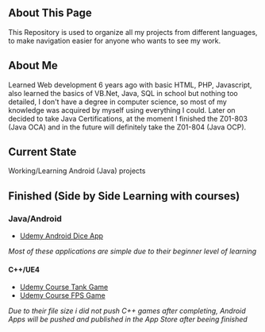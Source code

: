 ## About This Page
This Repository is used to organize all my projects from different languages, to make navigation easier for anyone who wants to see my work. 

## About Me
Learned Web development 6 years ago with basic HTML, PHP, Javascript, also learned the basics of VB.Net, Java, SQL in school but nothing too detailed, I don't have a degree in computer science, so most of my knowledge was acquired by myself using everything I could.
Later on decided to take Java Certifications, at the moment I finished the Z01-803 (Java OCA) and in the future will definitely take the Z01-804 (Java OCP).

## Current State 
Working/Learning Android (Java) projects

## Finished (Side by Side Learning with courses)
### Java/Android
* [Udemy Android Dice App](https://github.com/Sinalicious/01_Android_Dice)

*Most of these applications are simple due to their beginner level of learning*

#### C++/UE4
* [Udemy Course Tank Game](https://github.com/Sinalicious/04_TankBattle)
* [Udemy Course FPS Game](https://github.com/Sinalicious/05_TestingFGrounds)

*Due to their file size i did not push C++ games after completing, Android Apps will be pushed and published in the App Store after beeing finished*
